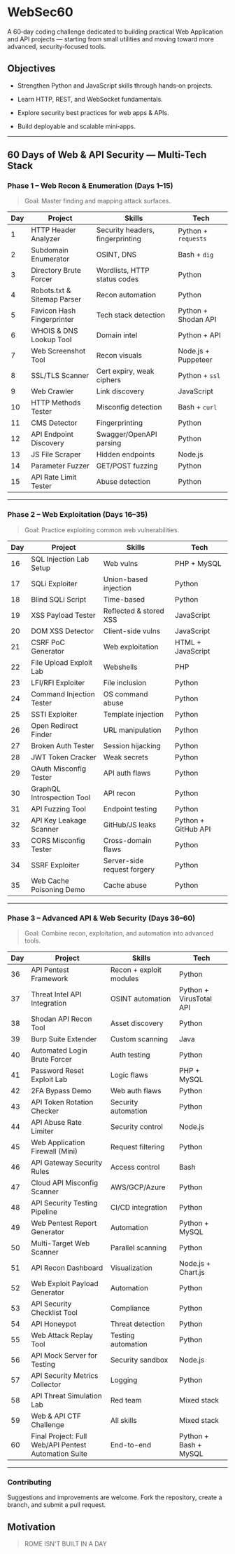 # WebSec60
A 60‑day coding challenge dedicated to building practical Web Application and API projects — starting from small utilities and moving toward more advanced, security‑focused tools.

## Objectives
- Strengthen Python and JavaScript skills through hands‑on projects.

- Learn HTTP, REST, and WebSocket fundamentals.

- Explore security best practices for web apps & APIs.

- Build deployable and scalable mini‑apps.


---

##  60 Days of Web & API Security — Multi‑Tech Stack

### **Phase 1 – Web Recon & Enumeration (Days 1–15)**
> Goal: Master finding and mapping attack surfaces.

| Day | Project | Skills | Tech |
|-----|---------|--------|------|
| 1 | HTTP Header Analyzer | Security headers, fingerprinting | Python + `requests` |
| 2 | Subdomain Enumerator | OSINT, DNS | Bash + `dig` |
| 3 | Directory Brute Forcer | Wordlists, HTTP status codes | Python |
| 4 | Robots.txt & Sitemap Parser | Recon automation | Python |
| 5 | Favicon Hash Fingerprinter | Tech stack detection | Python + Shodan API |
| 6 | WHOIS & DNS Lookup Tool | Domain intel | Python + API |
| 7 | Web Screenshot Tool | Recon visuals | Node.js + Puppeteer |
| 8 | SSL/TLS Scanner | Cert expiry, weak ciphers | Python + `ssl` |
| 9 | Web Crawler | Link discovery | JavaScript |
| 10 | HTTP Methods Tester | Misconfig detection | Bash + `curl` |
| 11 | CMS Detector | Fingerprinting | Python |
| 12 | API Endpoint Discovery | Swagger/OpenAPI parsing | Python |
| 13 | JS File Scraper | Hidden endpoints | Node.js |
| 14 | Parameter Fuzzer | GET/POST fuzzing | Python |
| 15 | API Rate Limit Tester | Abuse detection | Python |

---

### **Phase 2 – Web Exploitation (Days 16–35)**
> Goal: Practice exploiting common web vulnerabilities.

| Day | Project | Skills | Tech |
|-----|---------|--------|------|
| 16 | SQL Injection Lab Setup | Web vulns | PHP + MySQL |
| 17 | SQLi Exploiter | Union-based injection | Python |
| 18 | Blind SQLi Script | Time-based | Python |
| 19 | XSS Payload Tester | Reflected & stored XSS | JavaScript |
| 20 | DOM XSS Detector | Client-side vulns | JavaScript |
| 21 | CSRF PoC Generator | Web exploitation | HTML + JavaScript |
| 22 | File Upload Exploit Lab | Webshells | PHP |
| 23 | LFI/RFI Exploiter | File inclusion | Python |
| 24 | Command Injection Tester | OS command abuse | Python |
| 25 | SSTI Exploiter | Template injection | Python |
| 26 | Open Redirect Finder | URL manipulation | Python |
| 27 | Broken Auth Tester | Session hijacking | Python |
| 28 | JWT Token Cracker | Weak secrets | Python |
| 29 | OAuth Misconfig Tester | API auth flaws | Python |
| 30 | GraphQL Introspection Tool | API recon | Python |
| 31 | API Fuzzing Tool | Endpoint testing | Python |
| 32 | API Key Leakage Scanner | GitHub/JS leaks | Python + GitHub API |
| 33 | CORS Misconfig Tester | Cross-domain flaws | Python |
| 34 | SSRF Exploiter | Server-side request forgery | Python |
| 35 | Web Cache Poisoning Demo | Cache abuse | Python |

---

### **Phase 3 – Advanced API & Web Security (Days 36–60)**
> Goal: Combine recon, exploitation, and automation into advanced tools.

| Day | Project | Skills | Tech |
|-----|---------|--------|------|
| 36 | API Pentest Framework | Recon + exploit modules | Python |
| 37 | Threat Intel API Integration | OSINT automation | Python + VirusTotal API |
| 38 | Shodan API Recon Tool | Asset discovery | Python |
| 39 | Burp Suite Extender | Custom scanning | Java |
| 40 | Automated Login Brute Forcer | Auth testing | Python |
| 41 | Password Reset Exploit Lab | Logic flaws | PHP + MySQL |
| 42 | 2FA Bypass Demo | Web auth flaws | Python |
| 43 | API Token Rotation Checker | Security automation | Python |
| 44 | API Abuse Rate Limiter | Security control | Node.js |
| 45 | Web Application Firewall (Mini) | Request filtering | Python |
| 46 | API Gateway Security Rules | Access control | Bash |
| 47 | Cloud API Misconfig Scanner | AWS/GCP/Azure | Python |
| 48 | API Security Testing Pipeline | CI/CD integration | Python |
| 49 | Web Pentest Report Generator | Automation | Python + MySQL |
| 50 | Multi-Target Web Scanner | Parallel scanning | Python |
| 51 | API Recon Dashboard | Visualization | Node.js + Chart.js |
| 52 | Web Exploit Payload Generator | Automation | Python |
| 53 | API Security Checklist Tool | Compliance | Python |
| 54 | API Honeypot | Threat detection | Python |
| 55 | Web Attack Replay Tool | Testing automation | Python |
| 56 | API Mock Server for Testing | Security sandbox | Node.js |
| 57 | API Security Metrics Collector | Logging | Python |
| 58 | API Threat Simulation Lab | Red team | Mixed stack |
| 59 | Web & API CTF Challenge | All skills | Mixed stack |
| 60 | Final Project: Full Web/API Pentest Automation Suite | End-to-end | Python + Bash + MySQL |

---

### Contributing
Suggestions and improvements are welcome. Fork the repository, create a branch, and submit a pull request.

## Motivation

> ROME ISN'T BUILT IN A DAY
